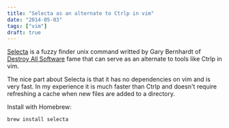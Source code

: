 ```yaml
---
title: "Selecta as an alternate to Ctrlp in vim"
date: "2014-05-03"
tags: ["vim"]
draft: true
---
```

[Selecta](https://github.com/garybernhardt/selecta) is a fuzzy finder unix command writted by Gary Bernhardt of [Destroy All Software](https://www.destroyallsoftware.com/screencasts) fame that can serve as an alternate to tools like Ctrlp in vim.

The nice part about Selecta is that it has no dependencies on vim and is very fast. In my experience it is much faster than Ctrlp and doesn't require refreshing a cache when new files are added to a directory.

Install with Homebrew:

    brew install selecta


